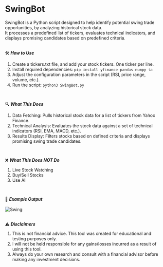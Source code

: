 # SwingBot

SwingBot is a Python script designed to help identify potential swing trade opportunities, by analyzing historical stock data.  
It processes a predefined list of tickers, evaluates technical indicators, and displays promising candidates based on predefined criteria.  
<br>  

🛠️ ***How to Use***  
1. Create a tickers.txt file, and add your stock tickers. One ticker per line.  
2. Install required dependencies: ```pip install yfinance pandas numpy ta```    
3. Adjust the configuration parameters in the script (RSI, price range, volume, etc.).  
4. Run the script: ```python3 SwingBot.py```  
<br>

🔍 ***What This Does***  
1. Data Fetching: Pulls historical stock data for a list of tickers from Yahoo Finance.
2. Technical Analysis: Evaluates the stock data against a set of technical indicators (RSI, EMA, MACD, etc.).
3. Results Display: Filters stocks based on defined criteria and displays promising swing trade candidates.
<br>

❌ ***What This Does NOT Do***  
1. Live Stock Watching
2. Buy/Sell Stocks
3. Use AI
<br>

📝 ***Example Output***  
<br>
![Swing](https://github.com/user-attachments/assets/a13b87e6-1489-4dff-871a-d8d51e7c32b0)  
<br>

⚠️ ***Disclaimers***  
1. This is not financial advice. This tool was created for educational and testing purposes only.
2. I will not be held responsible for any gains/losses incurred as a result of using this tool.
3. Always do your own research and consult with a financial advisor before making any investment decisions.  
